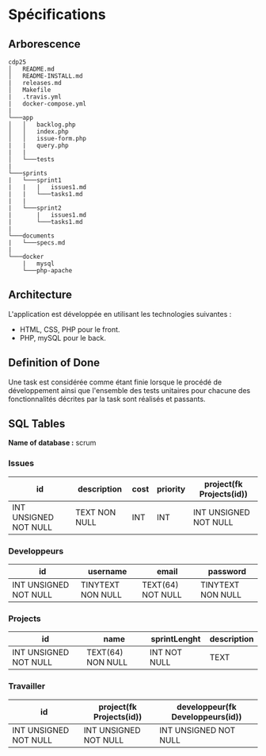 # Spécifications

## Arborescence

```
cdp25
│   README.md
│   README-INSTALL.md  
|   releases.md
│   Makefile
|   .travis.yml
|   docker-compose.yml
|
└───app
│   │   backlog.php
│   │   index.php
│   │   issue-form.php
|   |   query.php
|   |
│   └───tests
|   
└───sprints
|   └───sprint1
|   |   |   issues1.md
|   |   └───tasks1.md
|   |
|   └───sprint2
|       |   issues1.md
|       └───tasks1.md
|
└───documents
|   └───specs.md
|
└───docker
    |   mysql
    └───php-apache
```
## Architecture

L'application est développée en utilisant les technologies suivantes :
- HTML, CSS, PHP pour le front.
- PHP, mySQL pour le back.

## Definition of Done

Une task est considérée comme étant finie lorsque le procédé de développement ainsi que l'ensemble des tests unitaires pour chacune des fonctionnalités décrites par la task sont réalisés et passants.

## SQL Tables

**Name of database :** scrum

### Issues

| id | description | cost | priority | project(fk Projects(id)) |
|----|-------------|------------|-------------|----------------|
| INT UNSIGNED NOT NULL | TEXT NON NULL | INT | INT | INT UNSIGNED NOT NULL |

### Developpeurs

| id |     username      |        email      |     password      |
|----|-------------------|-------------------|-------------------|
| INT UNSIGNED NOT NULL | TINYTEXT NON NULL | TEXT(64) NOT NULL | TINYTEXT NON NULL |

### Projects

| id |     name      |        sprintLenght      |    description      |
|----|-------------------|-------------------|-------------------|
| INT UNSIGNED NOT NULL | TEXT(64) NON NULL | INT NOT NULL | TEXT |

### Travailler

| id | project(fk Projects(id)) | developpeur(fk Developpeurs(id)) |
|----|---------|-------------|
| INT UNSIGNED NOT NULL | INT UNSIGNED NOT NULL | INT UNSIGNED NOT NULL |
